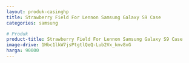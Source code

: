 ```yaml
---
layout: produk-casinghp
title: Strawberry Field For Lennon Samsung Galaxy S9 Case
categories: samsung

# Produk
product-title: Strawberry Field For Lennon Samsung Galaxy S9 Case
image-drive: 1Hbc1lkW7jsPtgtlQeQ-Lub2Vx_kmv8xG
harga: 90000
---
```

